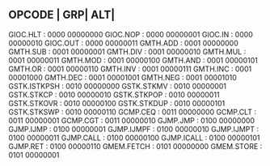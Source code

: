 OPCODE | GRP| ALT|
----------------------------
GIOC.HLT      : 0000 00000000
GIOC.NOP      : 0000 00000001
GIOC.IN       : 0000 00000010
GIOC.OUT      : 0000 00000011
GMTH.ADD      : 0001 00000000
GMTH.SUB      : 0001 00000001
GMTH.DIV      : 0001 00000010
GMTH.MUL      : 0001 00000011
GMTH.MOD      : 0001 00000100
GMTH.AND      : 0001 00000101
GMTH.OR       : 0001 00000110
GMTH.INV      : 0001 00000111
GMTH.INC      : 0001 00001000
GMTH.DEC      : 0001 00001001
GMTH.NEG      : 0001 00001010
GSTK.ISTKPSH  : 0010 00000000
GSTK.STKMV    : 0010 00000001
GSTK.STKCP    : 0010 00000010
GSTK.STKPOP   : 0010 00000011
GSTK.STKOVR   : 0010 00000100
GSTK.STKDUP   : 0010 00000101
GSTK.STKSWP   : 0010 00000110
GCMP.CEQ      : 0011 00000000
GCMP.CLT      : 0011 00000001
GCMP.CGT      : 0011 00000010
GJMP.JMP      : 0100 00000000
GJMP.IJMP     : 0100 00000001
GJMP.IJMPF    : 0100 00000010
GJMP.IJMPT    : 0100 00000011
GJMP.CALL     : 0100 00000100
GJMP.ICALL    : 0100 00000101
GJMP.RET      : 0100 00000110
GMEM.FETCH    : 0101 00000000
GMEM.STORE    : 0101 00000001
